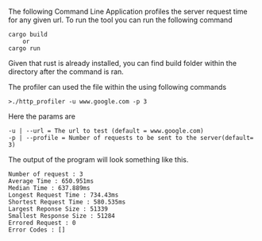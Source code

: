 The following Command Line Application profiles the server request time for any given url. To run the tool you can run the following command
        
    cargo build 
        or
    cargo run
Given that rust is already installed, you can find build folder within the directory after the command is ran.

The profiler can used the file within the using following commands
    
    >./http_profiler -u www.google.com -p 3
Here the params are

    -u | --url = The url to test (default = www.google.com)
    -p | --profile = Number of requests to be sent to the server(default= 3)

The output of the program will look something like this.

    Number of request : 3
    Average Time : 650.951ms
    Median Time : 637.889ms
    Longest Request Time : 734.43ms
    Shortest Request Time : 580.535ms
    Largest Reponse Size : 51339
    Smallest Response Size : 51284
    Errored Request : 0
    Error Codes : []